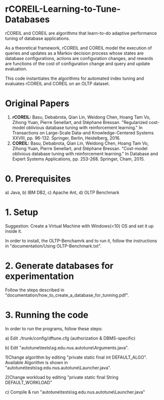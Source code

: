 # rCOREIL-Learning-to-Tune-Databases

rCOREIL and COREIL are algorithms that learn-to-do adaptive
performance tuning of database applications.

As a theoretical framework, rCOREIL and COREIL model the execution of queries and updates as a Markov
decision process whose states are database configurations, actions are
configuration changes, and rewards are functions of the cost of configuration change and query and update evaluation.

This code instantiates the algorithms for automated index tuning and evaluates rCOREIL and COREIL
on an OLTP dataset.

# Original Papers

1. <b>rCOREIL:</b> Basu, Debabrota, Qian Lin, Weidong Chen, Hoang Tam Vo, Zihong Yuan, Pierre Senellart, and Stéphane Bressan. "Regularized cost-model oblivious database tuning with reinforcement learning." In Transactions on Large-Scale Data-and Knowledge-Centered Systems XXVIII, pp. 96-132. Springer, Berlin, Heidelberg, 2016.
2. <b>COREIL:</b> Basu, Debabrota, Qian Lin, Weidong Chen, Hoang Tam Vo, Zihong Yuan, Pierre Senellart, and Stéphane Bressan. "Cost-model oblivious database tuning with reinforcement learning." In Database and Expert Systems Applications, pp. 253-268. Springer, Cham, 2015.

# 0. Prerequisites

a) Java, b) IBM DB2, c) Apache Ant, d) OLTP Benchmark

# 1. Setup

Suggestion: Create a Virtual Machine with Windows(<10) OS and set it up inside it.

In order to install, the OLTP-Benchamrk and to run it, follow the instructions in "documentation/Using OLTP-Benchmark.txt".

# 2. Generate databases for experimentation

Follow the steps described in "documentation/how_to_create_a_database_for_tunning.pdf".

# 3. Running the code
In order to run the programs, follow these steps:

a) Edit ./trunk/config/dftune.cfg (authorization & DBMS-specific)

b) Edit "autotune\tests\sg.edu.nus.autotune\Arguments.java". 
	
  1)Change algorithm by editing "private static final int DEFAULT_ALGO". 
		Available Algorithm is shown in "autotune\tests\sg.edu.nus.autotune\Launcher.java". 
	
  2)Change workload by editing "private static final String DEFAULT_WORKLOAD"

c) Compile & run "autotune\tests\sg.edu.nus.autotune\Launcher.java"
